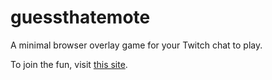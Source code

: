 # guessthatemote
A minimal browser overlay game for your Twitch chat to play.

To join the fun, visit [this site](https://guessthatemote.glitch.me).
